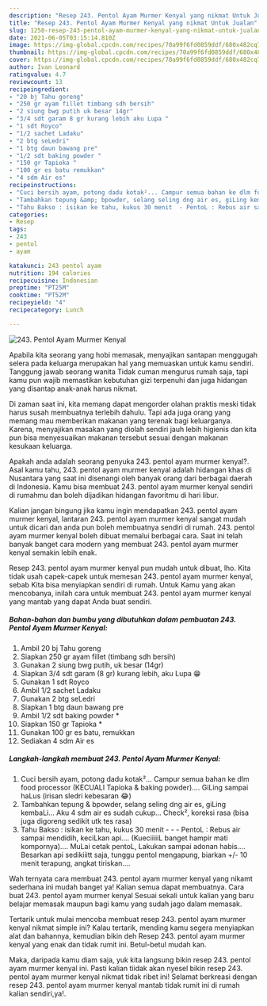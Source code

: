 ```yaml
---
description: "Resep 243. Pentol Ayam Murmer Kenyal yang nikmat Untuk Jualan"
title: "Resep 243. Pentol Ayam Murmer Kenyal yang nikmat Untuk Jualan"
slug: 1250-resep-243-pentol-ayam-murmer-kenyal-yang-nikmat-untuk-jualan
date: 2021-06-05T03:15:14.810Z
image: https://img-global.cpcdn.com/recipes/70a99f6fd0859ddf/680x482cq70/243-pentol-ayam-murmer-kenyal-foto-resep-utama.jpg
thumbnail: https://img-global.cpcdn.com/recipes/70a99f6fd0859ddf/680x482cq70/243-pentol-ayam-murmer-kenyal-foto-resep-utama.jpg
cover: https://img-global.cpcdn.com/recipes/70a99f6fd0859ddf/680x482cq70/243-pentol-ayam-murmer-kenyal-foto-resep-utama.jpg
author: Ivan Leonard
ratingvalue: 4.7
reviewcount: 13
recipeingredient:
- "20 bj Tahu goreng"
- "250 gr ayam fillet timbang sdh bersih"
- "2 siung bwg putih uk besar 14gr"
- "3/4 sdt garam 8 gr kurang lebih aku Lupa "
- "1 sdt Royco"
- "1/2 sachet Ladaku"
- "2 btg seLedri"
- "1 btg daun bawang pre"
- "1/2 sdt baking powder "
- "150 gr Tapioka "
- "100 gr es batu remukkan"
- "4 sdm Air es"
recipeinstructions:
- "Cuci bersih ayam, potong dadu kotak²... Campur semua bahan ke dlm food processor (KECUALI Tapioka &amp; baking powder).... GiLing sampai haLus (irisan sledri kebesaran 😂)"
- "Tambahkan tepung &amp; bpowder, selang seling dng air es, giLing kembaLi... Aku 4 sdm air es sudah cukup... Check², koreksi rasa (bisa juga digoreng sedikit utk tes rasa)"
- "Tahu Bakso : isikan ke tahu, kukus 30 menit  - PentoL : Rebus air sampai mendidih, keciLkan api.... (KueciiiiiL banget hampir mati kompornya).... MuLai cetak pentoL, Lakukan sampai adonan habis.... Besarkan api sedikiiitt saja, tunggu pentol mengapung, biarkan +/- 10 menit terapung, angkat tiriskan...."
categories:
- Resep
tags:
- 243
- pentol
- ayam

katakunci: 243 pentol ayam 
nutrition: 194 calories
recipecuisine: Indonesian
preptime: "PT25M"
cooktime: "PT52M"
recipeyield: "4"
recipecategory: Lunch

---
```



![243. Pentol Ayam Murmer Kenyal](https://img-global.cpcdn.com/recipes/70a99f6fd0859ddf/680x482cq70/243-pentol-ayam-murmer-kenyal-foto-resep-utama.jpg)

Apabila kita seorang yang hobi memasak, menyajikan santapan menggugah selera pada keluarga merupakan hal yang memuaskan untuk kamu sendiri. Tanggung jawab seorang  wanita Tidak cuman mengurus rumah saja, tapi kamu pun wajib memastikan kebutuhan gizi terpenuhi dan juga hidangan yang disantap anak-anak harus nikmat.

Di zaman  saat ini, kita memang dapat mengorder olahan praktis meski tidak harus susah membuatnya terlebih dahulu. Tapi ada juga orang yang memang mau memberikan makanan yang terenak bagi keluarganya. Karena, menyajikan masakan yang diolah sendiri jauh lebih higienis dan kita pun bisa menyesuaikan makanan tersebut sesuai dengan makanan kesukaan keluarga. 



Apakah anda adalah seorang penyuka 243. pentol ayam murmer kenyal?. Asal kamu tahu, 243. pentol ayam murmer kenyal adalah hidangan khas di Nusantara yang saat ini disenangi oleh banyak orang dari berbagai daerah di Indonesia. Kamu bisa membuat 243. pentol ayam murmer kenyal sendiri di rumahmu dan boleh dijadikan hidangan favoritmu di hari libur.

Kalian jangan bingung jika kamu ingin mendapatkan 243. pentol ayam murmer kenyal, lantaran 243. pentol ayam murmer kenyal sangat mudah untuk dicari dan anda pun boleh membuatnya sendiri di rumah. 243. pentol ayam murmer kenyal boleh dibuat memalui berbagai cara. Saat ini telah banyak banget cara modern yang membuat 243. pentol ayam murmer kenyal semakin lebih enak.

Resep 243. pentol ayam murmer kenyal pun mudah untuk dibuat, lho. Kita tidak usah capek-capek untuk memesan 243. pentol ayam murmer kenyal, sebab Kita bisa menyiapkan sendiri di rumah. Untuk Kamu yang akan mencobanya, inilah cara untuk membuat 243. pentol ayam murmer kenyal yang mantab yang dapat Anda buat sendiri.

<!--inarticleads1-->

##### Bahan-bahan dan bumbu yang dibutuhkan dalam pembuatan 243. Pentol Ayam Murmer Kenyal:

1. Ambil 20 bj Tahu goreng
1. Siapkan 250 gr ayam fillet (timbang sdh bersih)
1. Gunakan 2 siung bwg putih, uk besar (14gr)
1. Siapkan 3/4 sdt garam (8 gr) kurang lebih, aku Lupa 😁
1. Gunakan 1 sdt Royco
1. Ambil 1/2 sachet Ladaku
1. Gunakan 2 btg seLedri
1. Siapkan 1 btg daun bawang pre
1. Ambil 1/2 sdt baking powder *
1. Siapkan 150 gr Tapioka *
1. Gunakan 100 gr es batu, remukkan
1. Sediakan 4 sdm Air es




<!--inarticleads2-->

##### Langkah-langkah membuat 243. Pentol Ayam Murmer Kenyal:

1. Cuci bersih ayam, potong dadu kotak²... Campur semua bahan ke dlm food processor (KECUALI Tapioka &amp; baking powder).... GiLing sampai haLus (irisan sledri kebesaran 😂)
1. Tambahkan tepung &amp; bpowder, selang seling dng air es, giLing kembaLi... Aku 4 sdm air es sudah cukup... Check², koreksi rasa (bisa juga digoreng sedikit utk tes rasa)
1. Tahu Bakso : isikan ke tahu, kukus 30 menit -  - - PentoL : Rebus air sampai mendidih, keciLkan api.... (KueciiiiiL banget hampir mati kompornya).... MuLai cetak pentoL, Lakukan sampai adonan habis.... Besarkan api sedikiiitt saja, tunggu pentol mengapung, biarkan +/- 10 menit terapung, angkat tiriskan....




Wah ternyata cara membuat 243. pentol ayam murmer kenyal yang nikamt sederhana ini mudah banget ya! Kalian semua dapat membuatnya. Cara buat 243. pentol ayam murmer kenyal Sesuai sekali untuk kalian yang baru belajar memasak maupun bagi kamu yang sudah jago dalam memasak.

Tertarik untuk mulai mencoba membuat resep 243. pentol ayam murmer kenyal nikmat simple ini? Kalau tertarik, mending kamu segera menyiapkan alat dan bahannya, kemudian bikin deh Resep 243. pentol ayam murmer kenyal yang enak dan tidak rumit ini. Betul-betul mudah kan. 

Maka, daripada kamu diam saja, yuk kita langsung bikin resep 243. pentol ayam murmer kenyal ini. Pasti kalian tiidak akan nyesel bikin resep 243. pentol ayam murmer kenyal nikmat tidak ribet ini! Selamat berkreasi dengan resep 243. pentol ayam murmer kenyal mantab tidak rumit ini di rumah kalian sendiri,ya!.

